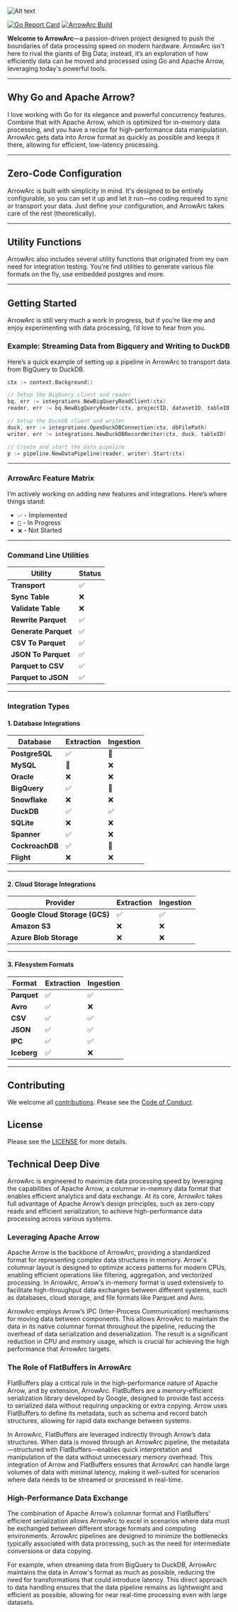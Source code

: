 ![Alt text](assets/images/ArrowArcLogo.png)

[![Go Report Card](https://goreportcard.com/badge/github.com/arrowarc/arrowarc)](https://goreportcard.com/report/github.com/arrowarc/arrowarc) [![ArrowArc Build](https://github.com/arrowarc/arrowarc/actions/workflows/ci.yml/badge.svg)](https://github.com/arrowarc/arrowarc/actions/workflows/ci.yml)

**Welcome to ArrowArc**—a passion-driven project designed to push the boundaries of data processing speed on modern hardware. ArrowArc isn't here to rival the giants of Big Data; instead, it’s an exploration of how efficiently data can be moved and processed using Go and Apache Arrow, leveraging today's powerful tools.

---

## Why Go and Apache Arrow?

I love working with Go for its elegance and powerful concurrency features. Combine that with Apache Arrow, which is optimized for in-memory data processing, and you have a recipe for high-performance data manipulation. ArrowArc gets data into Arrow format as quickly as possible and keeps it there, allowing for efficient, low-latency processing.

---

## Zero-Code Configuration

ArrowArc is built with simplicity in mind. It's designed to be entirely configurable, so you can set it up and let it run—no coding required to sync or transport your data. Just define your configuration, and ArrowArc takes care of the rest (theoretically).

---

## Utility Functions

ArrowArc also includes several utility functions that originated from my own need for integration testing. You're find utilities to generate various file formats on the fly, use embedded postgres and more.

---

## Getting Started

ArrowArc is still very much a work in progress, but if you’re like me and enjoy experimenting with data processing, I’d love to hear from you.

### Example: Streaming Data from Bigquery and Writing to DuckDB

Here’s a quick example of setting up a pipeline in ArrowArc to transport data from BigQuery to DuckDB.

```go
ctx := context.Background()

// Setup the BigQuery client and reader
bq, err := integrations.NewBigQueryReadClient(ctx)
reader, err := bq.NewBigQueryReader(ctx, projectID, datasetID, tableID)

// Setup the DuckDB client and writer
duck, err := integrations.OpenDuckDBConnection(ctx, dbFilePath)
writer, err := integrations.NewDuckDBRecordWriter(ctx, duck, tableID)

// Create and start the data pipeline
p := pipeline.NewDataPipeline(reader, writer).Start(ctx)
```

---

### ArrowArc Feature Matrix

I’m actively working on adding new features and integrations. Here’s where things stand:

- `✅` - Implemented
- `🚧` - In Progress
- `❌` - Not Started

---

### Command Line Utilities

| Utility             | Status       |
|---------------------|--------------|
| **Transport**       | ✅           |
| **Sync Table**      | ❌           |
| **Validate Table**  | ❌           |
| **Rewrite Parquet** | ✅           |
| **Generate Parquet**| ✅           |
| **CSV To Parquet**  | ✅           |
| **JSON To Parquet** | ✅           |
| **Parquet to CSV**  | ✅           |
| **Parquet to JSON** | ✅           |

---

### Integration Types

#### 1. Database Integrations

| Database        | Extraction | Ingestion |
|-----------------|------------|-----------|
| **PostgreSQL**  | ✅         | 🚧        |
| **MySQL**       | 🚧         | ❌        |
| **Oracle**      | ❌         | ❌        |
| **BigQuery**    | ✅         | 🚧        |
| **Snowflake**   | ❌         | ❌        |
| **DuckDB**      | ✅         | ✅        |
| **SQLite**      | ❌         | ❌        |
| **Spanner**     | ✅         | ❌        |
| **CockroachDB** | ✅         | 🚧        |
| **Flight**      | ❌         | ❌        |

---

#### 2. Cloud Storage Integrations

| Provider                         | Extraction | Ingestion |
|----------------------------------|------------|-----------|
| **Google Cloud Storage (GCS)**   | ✅         | ✅        |
| **Amazon S3**                    | ❌         | ❌        |
| **Azure Blob Storage**           | ❌         | ❌        |

---

#### 3. Filesystem Formats

| Format        | Extraction | Ingestion |
|---------------|------------|-----------|
| **Parquet**   | ✅         | ✅        |
| **Avro**      | ✅         | ❌        |
| **CSV**       | ✅         | ✅        |
| **JSON**      | ✅         | ✅        |
| **IPC**       | ✅         | ✅        |
| **Iceberg**   | ✅         | ❌        |

---

## Contributing

We welcome all [contributions](./CONTRIBUTING.md). Please see the [Code of Conduct](./CODE_OF_CONDUCT.md).

## License

Please see the [LICENSE](./LICENSE) for more details.

## Technical Deep Dive

ArrowArc is engineered to maximize data processing speed by leveraging the capabilities of Apache Arrow, a columnar in-memory data format that enables efficient analytics and data exchange. At its core, ArrowArc takes full advantage of Apache Arrow’s design principles, such as zero-copy reads and efficient serialization, to achieve high-performance data processing across various systems.

### Leveraging Apache Arrow

Apache Arrow is the backbone of ArrowArc, providing a standardized format for representing complex data structures in memory. Arrow's columnar layout is designed to optimize access patterns for modern CPUs, enabling efficient operations like filtering, aggregation, and vectorized processing. In ArrowArc, Arrow's in-memory format is used extensively to facilitate high-throughput data exchanges between different systems, such as databases, cloud storage, and file formats like Parquet and Avro.

ArrowArc employs Arrow’s IPC (Inter-Process Communication) mechanisms for moving data between components. This allows ArrowArc to maintain the data in its native columnar format throughout the pipeline, reducing the overhead of data serialization and deserialization. The result is a significant reduction in CPU and memory usage, which is crucial for achieving the high performance that ArrowArc targets.

### The Role of FlatBuffers in ArrowArc

FlatBuffers play a critical role in the high-performance nature of Apache Arrow, and by extension, ArrowArc. FlatBuffers are a memory-efficient serialization library developed by Google, designed to provide fast access to serialized data without requiring unpacking or extra copying. Arrow uses FlatBuffers to define its metadata, such as schema and record batch structures, allowing for rapid data exchange between systems.

In ArrowArc, FlatBuffers are leveraged indirectly through Arrow’s data structures. When data is moved through an ArrowArc pipeline, the metadata—structured with FlatBuffers—enables quick interpretation and manipulation of the data without unnecessary memory overhead. This integration of Arrow and FlatBuffers ensures that ArrowArc can handle large volumes of data with minimal latency, making it well-suited for scenarios where data needs to be streamed or processed in real-time.

### High-Performance Data Exchange

The combination of Apache Arrow’s columnar format and FlatBuffers' efficient serialization allows ArrowArc to excel in scenarios where data must be exchanged between different storage formats and computing environments. ArrowArc pipelines are designed to minimize the bottlenecks typically associated with data processing, such as the need for intermediate conversions or data copying.

For example, when streaming data from BigQuery to DuckDB, ArrowArc maintains the data in Arrow's format as much as possible, reducing the need for transformations that could introduce latency. This direct approach to data handling ensures that the data pipeline remains as lightweight and efficient as possible, allowing for near real-time processing even with large datasets.
